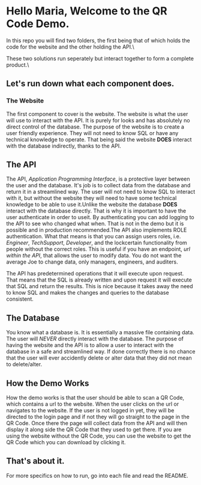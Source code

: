 # Hello Maria, Welcome to the QR Code Demo.

In this repo you will find two folders, the first being that of which holds the code for the website and the other holding the API.\

These two solutions run seperately but interact together to form a complete product.\

## Let's run down what each component does.

### The Website

The first component to cover is the website. The website is what the user will use to interact with the API. It is purely for looks and
has absolutely no direct control of the database. The purpose of the website is to create a user friendly experience. They will not need
to know SQL or have any technical knowledge to operate. That being said the website **DOES** interact with the database indirectly,
thanks to the API.


## The API

The API, *Application Programming Interface*, is a protective layer between the user and the database. It's job is to collect data from the database and 
return it in a streamlined way. The user will not need to know SQL to interact with it, but without the website they will need to have some technical knowledge 
to be able to use it.Unlike the website the database **DOES** interact with the database directly. That is why it is important to have the user authenticate 
in order to useit. By authenticating you can add logging to the API to see who changed what when. That is not in the demo but it is possible and in production 
recommended.The API also implements ROLE authentication. What that means is that you can assign users roles, i.e. *Engineer*, *TechSupport*, *Developer*, and 
the lockcertain functionality from people without the correct roles. This is useful if you have an endpoint, *url within the API*, that allows the user to modify 
data. You do not want the average Joe to change data, only managers, engineers, and auditers.

The API has predetermined operations that it will execute upon request. That means that the SQL is already written and upon request it will execute that 
SQL and return the results. This is nice because it takes away the need to know SQL and makes the changes and queries to the database consistent. 


## The Database

You know what a database is. It is essentially a massive file containing data. The user will *NEVER* directly interact with the database. The purpose of 
having the website and the API is to allow a user to interact with the database in a safe and streamlined way. If done correctly there is no chance that 
the user will ever accidently delete or alter data that they did not mean to delete/alter.


## How the Demo Works

How the demo works is that the user should be able to scan a QR Code, which contains a url to the website. When the user clicks on the url or navigates to the 
website. If the user is not logged in yet, they will be directed to the login page and if not they will go straight to the page in the QR Code. Once there the page will 
collect data from the API and will then display it along side the QR Code that they used to get there. 
If you are using the website without the QR Code, you can use the website to get the QR Code which you can download by clicking it. 


## That's about it.

For more specifics on how to run, go into each file and read the README. 